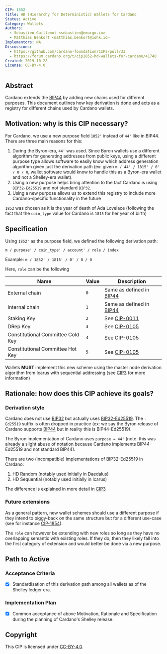 ```yaml
---
CIP: 1852
Title: HD (Hierarchy for Deterministic) Wallets for Cardano
Status: Active
Category: Wallets
Authors:
  - Sebastien Guillemot <sebastien@emurgo.io>
  - Matthias Benkort <matthias.benkort@iohk.io>
Implementors: NA
Discussions:
  - https://github.com/cardano-foundation/CIPs/pull/33
  - https://forum.cardano.org/t/cip1852-hd-wallets-for-cardano/41740
Created: 2019-10-28
License: CC-BY-4.0
---
```


## Abstract

Cardano extends the [BIP44](https://github.com/bitcoin/bips/blob/master/bip-0044.mediawiki) by adding new chains used for different purposes. This document outlines how key derivation is done and acts as a registry for different chains used by Cardano wallets.

## Motivation: why is this CIP necessary?

For Cardano, we use a new purpose field `1852'` instead of `44'` like in BIP44. There are three main reasons for this:

1) During the Byron-era, `44'` was used. Since Byron wallets use a different algorithm for generating addresses from public keys, using a different purpose type allows software to easily know which address generation algorithm given just the derivation path (ex: given `m / 44' / 1815' / 0' / 0 / 0`, wallet software would know to handle this as a Byron-era wallet and not a Shelley-era wallet).
2) Using a new purpose helps bring attention to the fact Cardano is using `BIP32-Ed25519` and not standard `BIP32`.
3) Using a new purpose allows us to extend this registry to include more Cardano-specific functionality in the future

`1852` was chosen as it is the year of death of Ada Lovelace (following the fact that the `coin_type` value for Cardano is `1815` for her year of birth)

## Specification

Using `1852'` as the purpose field, we defined the following derivation path:

```
m / purpose' / coin_type' / account' / role / index
```

Example: `m / 1852' / 1815' / 0' / 0 / 0`

Here, `role` can be the following

| Name                              | Value | Description
| ---                               | ----- | ------------
| External chain                    | `0`   | Same as defined in [BIP44](https://github.com/bitcoin/bips/blob/master/bip-0044.mediawiki)
| Internal chain                    | `1`   | Same as defined in [BIP44](https://github.com/bitcoin/bips/blob/master/bip-0044.mediawiki)
| Staking Key                       | `2`   | See [CIP-0011](https://github.com/cardano-foundation/CIPs/blob/master/CIP-0011/README.md)
| DRep Key                          | `3`   | See [CIP-0105](https://github.com/cardano-foundation/CIPs/blob/master/CIP-0105/README.md)
| Constitutional Committee Cold Key | `4`   | See [CIP-0105](https://github.com/cardano-foundation/CIPs/blob/master/CIP-0105/README.md)
| Constitutional Committee Hot Key  | `5`   | See [CIP-0105](https://github.com/cardano-foundation/CIPs/blob/master/CIP-0105/README.md)

Wallets **MUST** implement this new scheme using the master node derivation algorithm from Icarus with sequential addressing (see [CIP3](https://cips.cardano.org/cips/cip3) for more information)

## Rationale: how does this CIP achieve its goals?

### Derivation style

Cardano does not use [BIP32](https://github.com/bitcoin/bips/blob/master/bip-0032.mediawiki) but actually uses [BIP32-Ed25519](https://input-output-hk.github.io/adrestia/static/Ed25519_BIP.pdf). The `-Ed25519` suffix is often dropped in practice (ex: we say the Byron release of Cardano supports [BIP44](https://github.com/bitcoin/bips/blob/master/bip-0044.mediawiki) but in reality this is BIP44-Ed25519).

The Byron implementation of Cardano uses `purpose = 44'` (note: this was already a slight abuse of notation because Cardano implements BIP44-Ed25519 and not standard BIP44).

There are two (incompatible) implementations of BIP32-Ed25519 in Cardano:

1) HD Random (notably used initially in Daedalus)
2) HD Sequential (notably used initially in Icarus)

The difference is explained in more detail in [CIP3](https://cips.cardano.org/cips/cip3)

### Future extensions

As a general pattern, new wallet schemes should use a different purpose if they intend to piggy-back on the same structure but for a different use-case (see for instance [CIP-1854](https://cips.cardano.org/cips/cip1854)).

The `role` can however be extending with new roles so long as they have no overlapping semantic with existing roles. If they do, then they likely fall into the first category of extension and would better be done via a new purpose.

## Path to Active

### Acceptance Criteria

- [x] Standardisation of this derivation path among all wallets as of the Shelley ledger era.

### Implementation Plan

- [x] Common acceptance of above Motivation, Rationale and Specification during the planning of Cardano's Shelley release.

## Copyright

This CIP is licensed under [CC-BY-4.0](https://creativecommons.org/licenses/by/4.0/legalcode).
